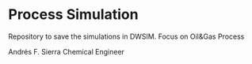 # Process Simulation
Repository to save the simulations in DWSIM.
Focus on Oil&Gas Process


Andrés F. Sierra
Chemical Engineer
